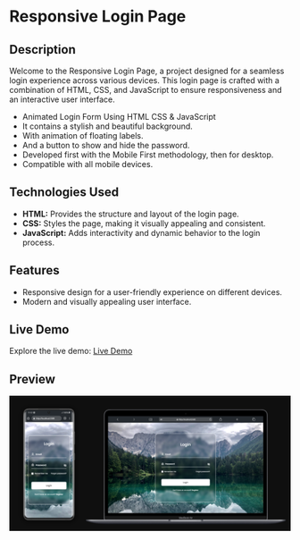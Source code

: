 # Responsive Login Page

## Description

Welcome to the Responsive Login Page, a project designed for a seamless login experience across various devices. This login page is crafted with a combination of HTML, CSS, and JavaScript to ensure responsiveness and an interactive user interface.

- Animated Login Form Using HTML CSS & JavaScript
- It contains a stylish and beautiful background.
- With animation of floating labels.
- And a button to show and hide the password.
- Developed first with the Mobile First methodology, then for desktop.
- Compatible with all mobile devices.

## Technologies Used

- **HTML:** Provides the structure and layout of the login page.
- **CSS:** Styles the page, making it visually appealing and consistent.
- **JavaScript:** Adds interactivity and dynamic behavior to the login process.

## Features

- Responsive design for a user-friendly experience on different devices.
- Modern and visually appealing user interface.

## Live Demo

Explore the live demo: [Live Demo](https://guidopellegrini.github.io/responsive-login-form/)

## Preview

![Preview](./preview.png)
